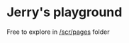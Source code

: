# Jerry's playground

Free to explore in <a href="https://github.com/mowen0303/jerry-web/tree/main/src/pages">/scr/pages</a> folder
